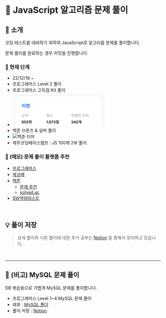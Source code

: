 # 🤮 JavaScript 알고리즘 문제 풀이

## 👋 소개

코딩 테스트를 대비하기 위하여 JavaScript로 알고리즘 문제를 풀이합니다.

문제 풀이를 완료하는 경우 커밋을 진행합니다.

### 🌱 현재 단계

- 22/12/16 ~
- 프로그래머스 Level 2 풀이
- 프로그래머스 고득점 Kit 풀이
- <img src="./assets/status_programmers.PNG" alt="프로그래머스 순위" width="300">
- 백준 브론즈 & 실버 풀이
- <img src="http://mazassumnida.wtf/api/v2/generate_badge?boj=sryung1225" alt="백준 티어" width="300">
- 제주코딩베이스캠프 : JS 100제 2부 풀이

### 🎒 (메모) 문제 풀이 플랫폼 추천

- [프로그래머스](https://programmers.co.kr/)
- [제코베](https://paullab.co.kr/codefestival.html)
- [백준](https://www.acmicpc.net/step)
  - [문제 추천](https://devjeong.com/algorithm/algorithm-1/#코딩-테스트-대비-백준-문제-추천)
  - [solved.ac](https://solved.ac/)
- [SW역량테스트](https://swexpertacademy.com/main/capacityTest/main.do)

<br>

## 💡 풀이 저장

> 상세 풀이와 다른 풀이에 대한 추가 공부는 [Notion](https://eve1225.notion.site/7d0a802bb0da46fda1dec663bd41efb9?v=4bda3b722aab427d90e1a3fcc6facf2c) 을 통해서 정리하고 있습니다.

<br>

---

## 🍞 (비고) MySQL 문제 풀이

DB 복습용으로 가볍게 MySQL 문제를 풀이합니다.

- 프로그래머스 Level 1~4 MySQL 문제 풀이
- 레포 : [MySQL 폴더](/MYSQL/)
- 풀이 저장 : [Notion](https://eve1225.notion.site/cafc95712c5841da864bbf1d14dba3f8?v=6869536f9af44da7b917a6d77374e9d0&pvs=4)
